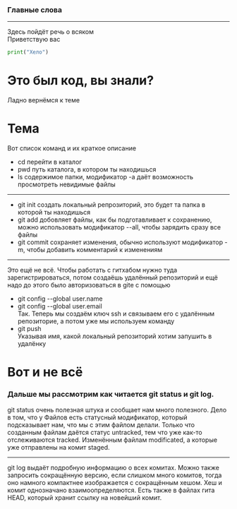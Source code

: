 ### Главные слова  

----  

Здесь пойдёт речь о всяком  
Приветствую вас  
```python
print("Хело")  
```  
# Это был код, вы знали?


Ладно вернёмся к теме
# Тема
Вот список команд и их краткое описание
- cd перейти в каталог
- pwd путь каталога, в котором ты находишься
- ls содержимое папки, модификатор -a даёт возможность просмотреть невидимые файлы

----

- git init создать локальный репрозиторий, это будет та папка в которой ты находишься
- git add добовляет файлы, как бы подготавливает к сохранению, можно использовать модификатор --all, чтобы зарядить сразу все файлы
- git commit сохраняет изменения, обычно используют модификатор -m, чтобы добавить комментарий к изменениям

----
 
Это ещё не всё. Чтобы работать с гитхабом нужно туда зарегистрироваться, потом создаёшь удалённый репозиторий и ещё надо до этого было авторизоваться в gitе с помощью  
- git config --global user.name
- git config --global user.email  
Так. Теперь мы создаём ключ ssh и связываем его с удалённым репозиторие, а потом уже мы используем команду
- git push  
Указывая имя, какой локальный репозиторий хотим запушить в удалёнку
# Вот и не всё


### Дальше мы рассмотрим как читается git status и git log.  
git status очень полезная штука и сообщает нам много полезного. Дело в том, что у Файлов есть статусный модификатор, который подсказывает нам, что мы с этим файлом делали. Только что созданным файлам даётся статус untracked, тем что уже как-то отслеживаются tracked. Изменённым файлам modificated, а которые уже отправлены на комит staged.  

----

git log выдаёт подробную информацию о всех комитах. Можно также запросить сокращённую версию, если слишком много комитов, тогда оно намного компактнее изображается с сокращённым хешом. Хеш и комит однозначано взаимоопределяются. Есть также в файлах гита HEAD, который хранит ссылку на новейший комит.